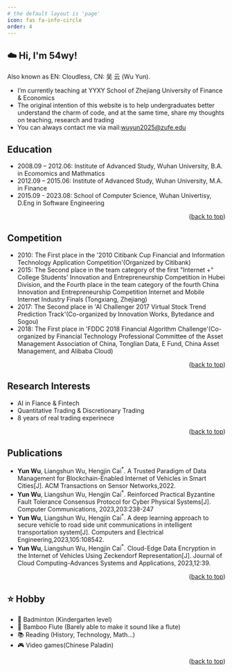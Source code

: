 ```yaml
---
# the default layout is 'page'
icon: fas fa-info-circle
order: 4
---
```

<a id="readme-top"></a>

## ☁️ Hi, I'm 54wy!

Also known as EN: Cloudless, CN: 吴 云 (Wu Yun).

- I’m currently teaching at YYXY School of Zhejiang University of Finance & Economics
- The original intention of this website is to help undergraduates better understand the charm of code, and at the same time, share my thoughts on teaching, research and trading
- You can always contact me via mail:wuyun2025@zufe.edu

<!-- Education -->
## Education
- 2008.09 – 2012.06: Institute of Advanced Study, Wuhan University, B.A. in Ecomomics and Mathmatics 
- 2012.09 – 2015.06: Institute of Advanced Study, Wuhan University, M.A. in Finance
- 2015.09 - 2023.08: School of Computer Science, Wuhan Univertisy, D.Eng in Software Engineering

<p align="right">(<a href="#readme-top">back to top</a>)</p>


<!-- Competition -->
## Competition
- 2010: The First place in the '2010 Citibank Cup Financial and Information Technology Application Competition'(Organized by Citibank) 
- 2015: The Second place in the team category of the first "Internet +" College Students' Innovation and Entrepreneurship Competition in Hubei Division, and the Fourth place in the team category of the fourth China Innovation and Entrepreneurship Competition Internet and Mobile Internet Industry Finals (Tongxiang, Zhejiang)
- 2017: The Second place in 'AI Challenger 2017 Virtual Stock Trend Prediction Track'(Co-organized by Innovation Works, Bytedance and Sogou)
- 2018: The First place in 'FDDC 2018 Financial Algorithm Challenge'(Co-organized by Financial Technology Professional Committee of the Asset Management Association of China, Tonglian Data, E Fund, China Asset Management, and Alibaba Cloud)

<p align="right">(<a href="#readme-top">back to top</a>)</p>


<!-- Research Interests -->
## Research Interests
- AI in Fiance & Fintech 
- Quantitative Trading & Discretionary Trading
- 8 years of real trading experinece

<p align="right">(<a href="#readme-top">back to top</a>)</p>


<!-- Publications -->
## Publications
- **Yun Wu**, Liangshun Wu, Hengjin Cai<sup>*</sup>. A Trusted Paradigm of Data Management for Blockchain-Enabled Internet of Vehicles in Smart Cities[J]. ACM Transactions on Sensor Networks,2022.
- **Yun Wu**, Liangshun Wu, Hengjin Cai<sup>*</sup>. Reinforced Practical Byzantine Fault Tolerance Consensus Protocol for Cyber Physical Systems[J]. Computer Communications, 2023,203:238-247
- **Yun Wu**, Liangshun Wu, Hengjin Cai<sup>*</sup>. A deep learning approach to secure vehicle to road side unit communications in intelligent transportation system[J]. Computers and Electrical Engineering,2023,105:108542. 
- **Yun Wu**, Liangshun Wu, Hengjin Cai<sup>*</sup>. Cloud-Edge Data Encryption in the Internet of Vehicles Using Zeckendorf Representation[J]. Journal of Cloud Computing-Advances Systems and Applications, 2023,12:39. 

<p align="right">(<a href="#readme-top">back to top</a>)</p>


<!-- Hobby -->
## ⭐ Hobby
- 🎾 Badminton (Kindergarten level)
- 🪈 Bamboo Flute (Barely able to make it sound like a flute)
- 📚 Reading (History, Technology, Math...)
- 🎮 Video games(Chinese Paladin)

<p align="right">(<a href="#readme-top">back to top</a>)</p>